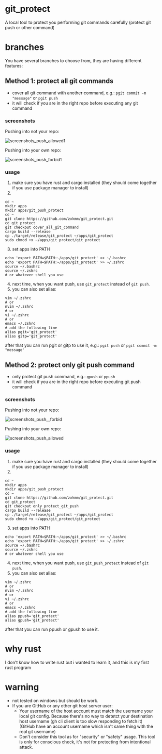 # git_protect
A local tool to protect you performing git commands carefully (protect git push or other command)

# branches
You have several branches to choose from, they are having different features:

## Method 1: protect all git commands
- cover all git command with another command, e.g.: `pgit commit -m "message"` or `pgit push`
- it will check if you are in the right repo before executing any git command

### screenshots
Pushing into not your repo:

![screenshots_push_allowed1](https://github.com/zxkmm/git_push_protect/blob/cover_all_git_command/tools/img_2.png?raw=true)


Pushing into your own repo:

![screenshots_push_forbid1](https://github.com/zxkmm/git_push_protect/blob/cover_all_git_command/tools/img_3.png?raw=true)


### usage
1. make sure you have rust and cargo installed (they should come together if you use package manager to install)
2.
```
cd ~
mkdir apps
mkdir apps/git_push_protect
cd ~ 
git clone https://github.com/zxkmm/git_protect.git
cd git_protect
git checkout cover_all_git_command
cargo build --release
cp ./target/release/git_protect ~/apps/git_protect
sudo chmod +x ~/apps/git_protect/git_protect
```
3. set apps into PATH
```
echo 'export PATH=$PATH:~/apps/git_protect' >> ~/.bashrc
echo 'export PATH=$PATH:~/apps/git_protect' >> ~/.zshrc
source ~/.bashrc
source ~/.zshrc
# or whatever shell you use
```
4. next time, when you want push, use `git_protect` instead of `git push`.
5. you can also set alias:
```
vim ~/.zshrc
# or
nvim ~/.zshrc
# or
vi ~/.zshrc
# or
emacs ~/.zshrc
# add the following line
alias pgit='git_protect'
alias gitp='git_protect'
```
after that you can run pgit or gitp to use it, e.g.: `pgit push` or `pgit commit -m "message"`

## Method 2: protect only git push command
- only protect git push command, e.g.: `gpush` or `ppush`
- it will check if you are in the right repo before executing git push command

### screenshots
Pushing into not your repo:  

![screenshots_push__forbid](https://github.com/zxkmm/git_push_protect/blob/main/tools/img.png?raw=true)   


Pushing into your own repo:    

![screenshots_push_allowed](https://github.com/zxkmm/git_push_protect/blob/main/tools/img_1.png?raw=true)


### usage
1. make sure you have rust and cargo installed (they should come together if you use package manager to install)
2.
```
cd ~
mkdir apps
mkdir apps/git_push_protect
cd ~ 
git clone https://github.com/zxkmm/git_protect.git
cd git_protect
git checkout only_protect_git_push
cargo build --release
cp ./target/release/git_protect ~/apps/git_protect
sudo chmod +x ~/apps/git_protect/git_protect
```
3. set apps into PATH
```
echo 'export PATH=$PATH:~/apps/git_protect' >> ~/.bashrc
echo 'export PATH=$PATH:~/apps/git_protect' >> ~/.zshrc
source ~/.bashrc
source ~/.zshrc
# or whatever shell you use
```
4. next time, when you want push, use `git_push_protect` instead of `git push`.
5. you can also set alias:
```
vim ~/.zshrc
# or
nvim ~/.zshrc
# or
vi ~/.zshrc
# or
emacs ~/.zshrc
# add the following line
alias ppush='git_protect'
alias gpush='git_protect'
```
after that you can run ppush or gpush to use it.
# why rust
I don't know how to write rust but i wanted to learn it, and this is my first rust program

# warning
- not tested on windows but should be work.
- If you are GitHub or any other git host server user:
    - Your username of the host account must match the username your local git config. Because there's no way to detetct your destination host username (gh cli client is too slow responding to fetch it) (GitHub have an account username which isn't same thing with the real git username)
    - Don't consider this tool as for "security" or "safety" usage. This tool is only for conscious check, it's not for pretecting from intentional attack.
